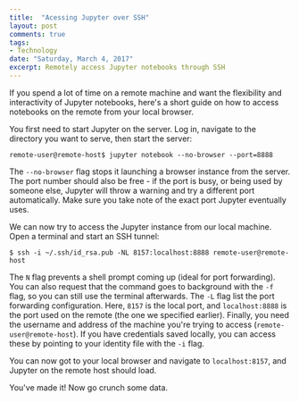 ```yaml
---
title:  "Acessing Jupyter over SSH"
layout: post
comments: true
tags:
- Technology
date: "Saturday, March 4, 2017"
excerpt: Remotely access Jupyter notebooks through SSH
---
```


If you spend a lot of time on a remote machine and want the flexibility and interactivity of Jupyter notebooks, here's a short guide on how to access notebooks on the remote from your local browser.

You first need to start Jupyter on the server. Log in, navigate to the directory you want to serve, then start the server:

```
remote-user@remote-host$ jupyter notebook --no-browser --port=8888
```

The `--no-browser` flag stops it launching a browser instance from the server. The port number should also be free - if the port is busy, or being used by someone else, Jupyter will throw a warning and try a different port automatically. Make sure you take note of the exact port Jupyter eventually uses.

We can now try to access the Jupyter instance from our local machine. Open a terminal and start an SSH tunnel:

```
$ ssh -i ~/.ssh/id_rsa.pub -NL 8157:localhost:8888 remote-user@remote-host
```

The `N` flag prevents a shell prompt coming up (ideal for port forwarding). You can also request that the command goes to background with the `-f` flag, so you can still use the terminal afterwards. The `-L` flag list the port forwarding configuration. Here, `8157` is the local port, and `localhost:8888` is the port used on the remote (the one we specified earlier). Finally, you need the username and address of the machine you're trying to access (`remote-user@remote-host`). If you have credentials saved locally, you can access these by pointing to your identity file with the `-i` flag.

You can now got to your local browser and navigate to `localhost:8157`, and Jupyter on the remote host should load.

You've made it! Now go crunch some data.
